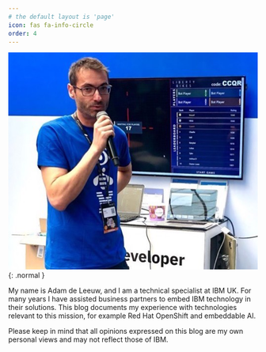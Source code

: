 ```yaml
---
# the default layout is 'page'
icon: fas fa-info-circle
order: 4
---
```

![Adam at Devoxx](https://raw.githubusercontent.com/deleeuwblue/deleeuwblog/main/assets/img/about/AdamDevoxx.png){: .normal }

My name is Adam de Leeuw, and I am a technical specialist at IBM UK.  For many years I have assisted business partners to embed IBM technology in their solutions.  This blog documents my experience with technologies relevant to this mission, for example Red Hat OpenShift and embeddable AI.

Please keep in mind that all opinions expressed on this blog are my own personal views and may not reflect those of IBM.